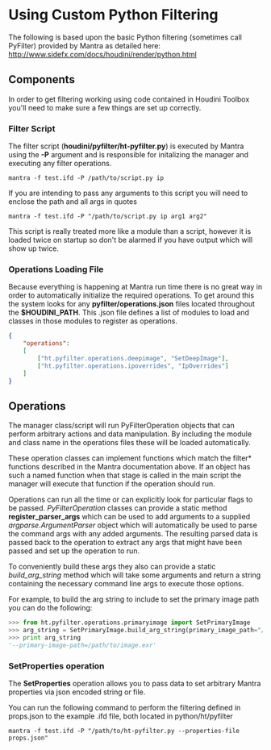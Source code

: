 # Using Custom Python Filtering

The following is based upon the basic Python filtering (sometimes call PyFilter) provided by Mantra as detailed here: http://www.sidefx.com/docs/houdini/render/python.html

## Components

In order to get filtering working using code contained in Houdini Toolbox you'll need to make sure a few things are set up correctly.

### Filter Script

The filter script (**houdini/pyfilter/ht-pyfilter.py**) is executed by Mantra using the **-P** argument and is responsible for initalizing the manager and executing any filter operations.

```
mantra -f test.ifd -P /path/to/script.py ip

```
If you are intending to pass any arguments to this script you will need to enclose the path and all args in quotes

```
mantra -f test.ifd -P "/path/to/script.py ip arg1 arg2"

```
This script is really treated more like a module than a script, however it is loaded twice on startup so don't be alarmed if you have output which will show up twice.

### Operations Loading File

Because everything is happening at Mantra run time there is no great way in order to automatically initialize the required operations.  To get around this the system looks for any **pyfilter/operations.json** files located throughout the **$HOUDINI_PATH**.  This .json file defines a list of modules to load and classes in those modules to register as operations.

```json
{
    "operations":
    [
        ["ht.pyfilter.operations.deepimage", "SetDeepImage"],
        ["ht.pyfilter.operations.ipoverrides", "IpOverrides"]
    ]
}
```

## Operations

The manager class/script will run PyFilterOperation objects that can perform arbitrary actions and data manipulation.  By including the module and class name in the operations files these will be loaded automatically.

These operation classes can implement functions which match the filter* functions described in the Mantra documentation above.  If an object has such a named function when that stage is called in the main script the manager will execute that function if the operation should run.

Operations can run all the time or can explicitly look for particular flags to be passed.  *PyFilterOperation* classes can provide a static method **register_parser_args** which can be used to add arguments to a supplied *argparse.ArgumentParser* object which will automatically be used to parse the command args with any added arguments.  The resulting parsed data is passed back to the operation to extract any args that might have been passed and set up the operation to run.

To conveniently build these args they also can provide a static *build_arg_string* method which will take some arguments and return a string containing the necessary command line args to execute those options.

For example, to build the arg string to include to set the primary image path you can do the following:

```python
>>> from ht.pyfilter.operations.primaryimage import SetPrimaryImage
>>> arg_string = SetPrimaryImage.build_arg_string(primary_image_path="/path/to/image.exr")
>>> print arg_string
'--primary-image-path=/path/to/image.exr'
```

### SetProperties operation

The **SetProperties** operation allows you to pass data to set arbitrary Mantra properties via json encoded string or file.

You can run the following command to perform the filtering defined in props.json to the
example .ifd file, both located in python/ht/pyfilter

```
mantra -f test.ifd -P "/path/to/ht-pyfilter.py --properties-file props.json"
```
